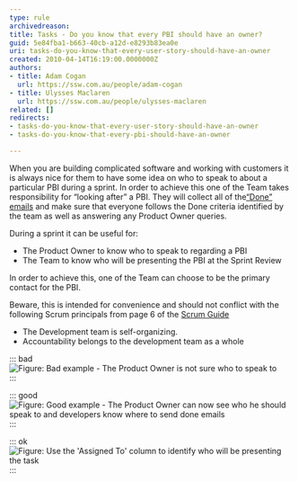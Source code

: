 ```yaml
---
type: rule
archivedreason: 
title: Tasks - Do you know that every PBI should have an owner?
guid: 5e84fba1-b663-40cb-a12d-e8293b83ea0e
uri: tasks-do-you-know-that-every-user-story-should-have-an-owner
created: 2010-04-14T16:19:00.0000000Z
authors:
- title: Adam Cogan
  url: https://ssw.com.au/people/adam-cogan
- title: Ulysses Maclaren
  url: https://ssw.com.au/people/ulysses-maclaren
related: []
redirects:
- tasks-do-you-know-that-every-user-story-should-have-an-owner
- tasks-do-you-know-that-every-pbi-should-have-an-owner

---
```


When you are building complicated software and working with customers it is always nice for them to have some idea on who to speak to about a particular PBI during a sprint. In order to achieve this one of the Team takes responsibility for “looking after” a PBI. They will collect all of the[“Done” emails](/_layouts/15/FIXUPREDIRECT.ASPX?WebId=3dfc0e07-e23a-4cbb-aac2-e778b71166a2&TermSetId=07da3ddf-0924-4cd2-a6d4-a4809ae20160&TermId=29d5ca5d-c191-475f-8db2-0086c44ca46c) and make sure that everyone follows the Done criteria identified by the team as well as answering any Product Owner queries.

<!--endintro-->

During a sprint it can be useful for:

* The Product Owner to know who to speak to regarding a PBI
* The Team to know who will be presenting the PBI at the Sprint Review


In order to achieve this, one of the Team can choose to be the primary contact for the PBI.

Beware, this is intended for convenience and should not conflict with the following Scrum principals from page 6 of the [Scrum Guide](/Pages/Scrumguide.aspx)

* The Development team is self-organizing.
* Accountability belongs to the development team as a whole



::: bad  
![Figure: Bad example - The Product Owner is not sure who to speak to](UserStoryOwner\_Bad.png)  
:::


::: good  
![Figure: Good example - The Product Owner can now see who he should speak to and developers know where to send done emails](UserStoryOwner\_Good.png)  
:::


::: ok  
![Figure: Use the 'Assigned To' column to identify who will be presenting the task](TFS\_Screenshot4.png)  
:::

